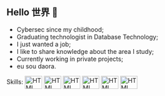 ## Hello 世界 👋

- Cybersec since my childhood;
- Graduating technologist in Database Technology;
- I just wanted a job;
- I like to share knowledge about the area I study;
- Currently working in private projects;
- eu sou daora.

Skills:
<img align="center" alt="HTML" height="30" width="40" src="https://cdn.jsdelivr.net/gh/devicons/devicon@latest/icons/cplusplus/cplusplus-plain.svg">
<img align="center" alt="HTML" height="30" width="40" src="https://cdn.jsdelivr.net/gh/devicons/devicon@latest/icons/php/php-original.svg">
<img align="center" alt="HTML" height="30" width="40" src="https://cdn.jsdelivr.net/gh/devicons/devicon@latest/icons/azuresqldatabase/azuresqldatabase-original.svg">
<img align="center" alt="HTML" height="30" width="40" src="https://cdn.jsdelivr.net/gh/devicons/devicon@latest/icons/oracle/oracle-original.svg">
<img align="center" alt="HTML" height="30" width="40" src="https://cdn.jsdelivr.net/gh/devicons/devicon@latest/icons/bash/bash-original.svg">
<img align="center" alt="HTML" height="30" width="40" src="https://cdn.jsdelivr.net/gh/devicons/devicon@latest/icons/csharp/csharp-plain.svg">
